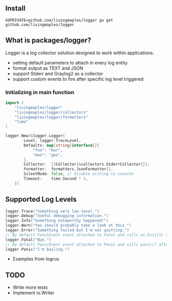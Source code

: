 ## Install

```console
GOPRIVATE=github.com/livingmaples/logger go get github.com/livingmaples/logger
```


## What is packages/logger?

Logger is a log collector solution designed to work within applications.

* setting default parameters to attach in every log entity
* format output as TEXT and JSON
* support Stderr and Graylog2 as a collector
* support custom events to fire after specific log level triggered 

### Initializing in main function

```go
import (
	"livingmaples/logger"
	"livingmaples/logger/collectors"
	"livingmaples/logger/formatters"
	"time"
)

logger.New(&logger.Logger{
		Level: logger.TraceLevel,
		Defaults: map[string]interface{}{
			"foo": "bar",
			"moo": "goo",
		},
		Collector:  []Collector{&collectors.StderrCollector{}},
		Formatter:  formatters.JsonFormatter{},
		SilentMode: false, // Disable writing to console
		Timeout:    time.Second * 3,
	})
```

## Supported Log Levels

```go 
logger.Trace("Something very low level.")
logger.Debug("Useful debugging information.")
logger.Info("Something noteworthy happened!")
logger.Warn("You should probably take a look at this.")
logger.Error("Something failed but I'm not quitting.")
// By default FatalEvent event attached to Fatal and calls os.Exit(1) after logging
logger.Fatal("Bye.")
// By default PanicEvent event attached to Panic and calls panic() after logging
logger.Panic("I'm bailing.")
````
* Examples from logrus

## TODO
* Write more tests
* Implement io.Writer